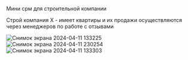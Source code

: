 Мини срм для строительной компании

Строй компания X - имеет квартиры и их продажи осуществляются через менеджеров по работе с отзывами

![Снимок экрана 2024-04-11 133225](https://github.com/nadirabegim9/Digital-Forge-Software/assets/141457772/3e00fc9b-3a76-429b-ad5f-1b7153c41e2c)
![Снимок экрана 2024-04-11 230254](https://github.com/nadirabegim9/Digital-Forge-Software/assets/141457772/12e5b49c-359f-4aeb-b144-065fe1fec276)
![Снимок экрана 2024-04-11 133303](https://github.com/nadirabegim9/Digital-Forge-Software/assets/141457772/4e79d273-b19b-4b8e-a1b4-c04343d7492d)
